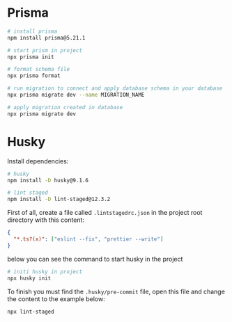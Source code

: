 # Prisma

```bash
# install prisma
npm install prisma@5.21.1

# start prism in project
npx prisma init

# format schema file
npx prisma format

# run migration to connect and apply database schema in your database
npx prisma migrate dev --name MIGRATION_NAME

# apply migration created in database
npx prisma migrate dev
```

# Husky

Install dependencies:

```bash
# husky
npm install -D husky@9.1.6

# lint staged
npm install -D lint-staged@12.3.2
```

First of all, create a file called `.lintstagedrc.json` in the project root directory with this content:

```json
{
  "*.ts?(x)": ["eslint --fix", "prettier --write"]
}
```

below you can see the command to start husky in the project

```bash
# initi husky in project
npx husky init
```

To finish you must find the `.husky/pre-commit` file, open this file and change the content to the example below:

```bash
npx lint-staged
```
